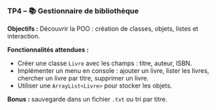 ### TP4 – 📚 Gestionnaire de bibliothèque
**Objectifs :** Découvrir la POO : création de classes, objets, listes et interaction.

**Fonctionnalités attendues :**
- Créer une classe `Livre` avec les champs : titre, auteur, ISBN.
- Implémenter un menu en console : ajouter un livre, lister les livres, chercher un livre par titre, supprimer un livre.
- Utiliser une `ArrayList<Livre>` pour stocker les objets.

**Bonus :** sauvegarde dans un fichier `.txt` ou tri par titre.